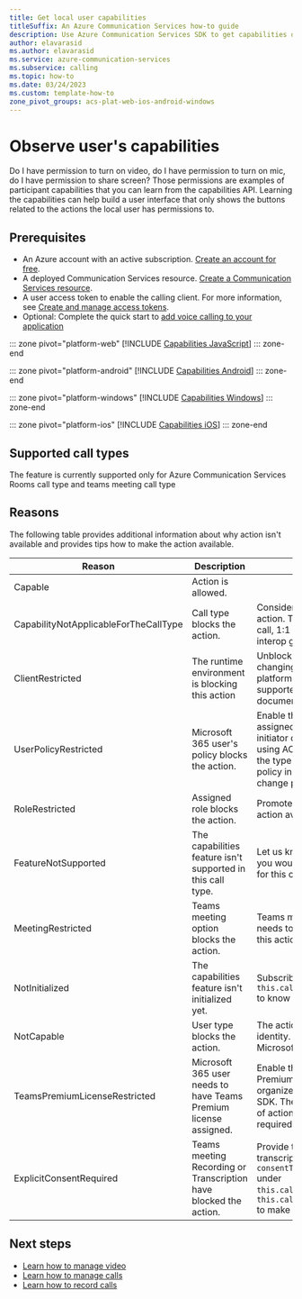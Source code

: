 ```yaml
---
title: Get local user capabilities
titleSuffix: An Azure Communication Services how-to guide
description: Use Azure Communication Services SDK to get capabilities of the local user in a call.
author: elavarasid
ms.author: elavarasid
ms.service: azure-communication-services
ms.subservice: calling
ms.topic: how-to
ms.date: 03/24/2023
ms.custom: template-how-to
zone_pivot_groups: acs-plat-web-ios-android-windows
---
```

# Observe user's capabilities
Do I have permission to turn on video, do I have permission to turn on mic, do I have permission to share screen? Those permissions are examples of participant capabilities that you can learn from the capabilities API. Learning the capabilities can help build a user interface that only shows the buttons related to the actions the local user has permissions to.

## Prerequisites
- An Azure account with an active subscription. [Create an account for free](https://azure.microsoft.com/free/?WT.mc_id=A261C142F).
- A deployed Communication Services resource. [Create a Communication Services resource](../../quickstarts/create-communication-resource.md).
- A user access token to enable the calling client. For more information, see [Create and manage access tokens](../../quickstarts/identity/access-tokens.md).
- Optional: Complete the quick start to [add voice calling to your application](../../quickstarts/voice-video-calling/getting-started-with-calling.md)

::: zone pivot="platform-web"
[!INCLUDE [Capabilities JavaScript](./includes/capabilities/capabilities-web.md)]
::: zone-end

::: zone pivot="platform-android"
[!INCLUDE [Capabilities Android](./includes/capabilities/capabilities-android.md)]
::: zone-end

::: zone pivot="platform-windows"
[!INCLUDE [Capabilities Windows](./includes/capabilities/capabilities-windows.md)]
::: zone-end

::: zone pivot="platform-ios"
[!INCLUDE [Capabilities iOS](./includes/capabilities/capabilities-ios.md)]
::: zone-end

## Supported call types
The feature is currently supported only for Azure Communication Services Rooms call type and teams meeting call type

## Reasons

The following table provides additional information about why action isn't available and provides tips how to make the action available. 

| Reason                                | Description                                                      | Resolution                                                                                                                                                                                                                                                                         |
|---------------------------------------|------------------------------------------------------------------|------------------------------------------------------------------------------------------------------------------------------------------------------------------------------------------------------------------------------------------------------------------------------------|
| Capable                               | Action is allowed.                                               |                                                                                                                                                                                                                                                                                    |
| CapabilityNotApplicableForTheCallType | Call type blocks the action.                                     | Consider other type of call if you need this action. The call types are: 1:1 call, group call, 1:1 Teams interop call, 1:1 Teams interop group call, Room, and Meeting.                                                                                                            |
| ClientRestricted                      | The runtime environment is blocking this action                  | Unblock the action on your device by changing operating system, browsers, platform, or hardware. You can find supported environment in our documentation.                                                                                                                          |
| UserPolicyRestricted                  | Microsoft 365 user's policy blocks the action.                   | Enable this action by changing policy that is assigned to the organizer of the meeting, initiator of the call or Microsoft 365 user using ACS SDK. The target user depends on the type of action. Learn more about Teams policy in Teams. Teams administrator can change policies. |
| RoleRestricted                        | Assigned role blocks the action.                                 | Promote user to different role to make the action available.                                                                                                                                                                                                                       |
| FeatureNotSupported                   | The capabilities feature isn't supported in this call type.      | Let us know in Azure Feedback channel that you would like to have this feature available for this call type.                                                                                                                                                                       |
| MeetingRestricted                     | Teams meeting option blocks the action.                          | Teams meeting organizer or co-organizer needs to change meeting option to enable this action.                                                                                                                                                                                      |
| NotInitialized                        | The capabilities feature isn't initialized yet.                  | Subscribe to event `capabilitiesChanged` on `this.call.feature(Features.Capabilities)` to know when capability is initialized.                                                                                                                                                     |
| NotCapable                            | User type blocks the action.                                     | The action is only allowed to specific type of identity. Enable this action by using Microsoft 365 identity.                                                                                                                                                                       |
| TeamsPremiumLicenseRestricted         | Microsoft 365 user needs to have Teams Premium license assigned. | Enable this action by assigning Teams Premium license to the Teams meeting organizer or the Microsoft 365 user using SDK. The target user depends on the type of action. Microsoft 365 admin can assign required license.                                                          |
| ExplicitConsentRequired               | Teams meeting Recording or Transcription have blocked the action.   | Provide the consent for recording or transcription by using api `consentToBeingRecordedAndTranscribed` under `this.call.feature(Features.Recording)` or `this.call.feature(Features.Transcription)` to make the action available.                                                                                                                                                                       |

## Next steps
- [Learn how to manage video](./manage-video.md)
- [Learn how to manage calls](./manage-calls.md)
- [Learn how to record calls](./record-calls.md)
